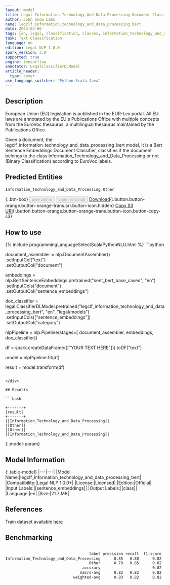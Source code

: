 ```yaml
---
layout: model
title: Legal Information Technology And Data Processing Document Classifier (EURLEX)
author: John Snow Labs
name: legclf_information_technology_and_data_processing_bert
date: 2023-03-06
tags: [en, legal, classification, clauses, information_technology_and_data_processing, licensed, tensorflow]
task: Text Classification
language: en
edition: Legal NLP 1.0.0
spark_version: 3.0
supported: true
engine: tensorflow
annotator: LegalClassifierDLModel
article_header:
  type: cover
use_language_switcher: "Python-Scala-Java"
---
```


## Description

European Union (EU) legislation is published in the EUR-Lex portal. All EU laws are annotated by the EU's Publications Office with multiple concepts from the EuroVoc thesaurus, a multilingual thesaurus maintained by the Publications Office.

Given a document, the legclf_information_technology_and_data_processing_bert model, it is a Bert Sentence Embeddings Document Classifier, classifies if the document belongs to the class Information_Technology_and_Data_Processing or not (Binary Classification) according to EuroVoc labels.

## Predicted Entities

`Information_Technology_and_Data_Processing`, `Other`

{:.btn-box}
<button class="button button-orange" disabled>Live Demo</button>
<button class="button button-orange" disabled>Open in Colab</button>
[Download](https://s3.amazonaws.com/auxdata.johnsnowlabs.com/legal/models/legclf_information_technology_and_data_processing_bert_en_1.0.0_3.0_1678111859916.zip){:.button.button-orange.button-orange-trans.arr.button-icon.hidden}
[Copy S3 URI](s3://auxdata.johnsnowlabs.com/legal/models/legclf_information_technology_and_data_processing_bert_en_1.0.0_3.0_1678111859916.zip){:.button.button-orange.button-orange-trans.button-icon.button-copy-s3}

## How to use



<div class="tabs-box" markdown="1">
{% include programmingLanguageSelectScalaPythonNLU.html %}
```python

document_assembler = nlp.DocumentAssembler()\
    .setInputCol("text")\
    .setOutputCol("document")

embeddings = nlp.BertSentenceEmbeddings.pretrained("sent_bert_base_cased", "en")\
    .setInputCols("document")\
    .setOutputCol("sentence_embeddings")

doc_classifier = legal.ClassifierDLModel.pretrained("legclf_information_technology_and_data_processing_bert", "en", "legal/models")\
    .setInputCols(["sentence_embeddings"])\
    .setOutputCol("category")

nlpPipeline = nlp.Pipeline(stages=[
    document_assembler, 
    embeddings,
    doc_classifier])

df = spark.createDataFrame([["YOUR TEXT HERE"]]).toDF("text")

model = nlpPipeline.fit(df)

result = model.transform(df)

```

</div>

## Results

```bash

+-------+
|result|
+-------+
|[Information_Technology_and_Data_Processing]|
|[Other]|
|[Other]|
|[Information_Technology_and_Data_Processing]|

```

{:.model-param}
## Model Information

{:.table-model}
|---|---|
|Model Name:|legclf_information_technology_and_data_processing_bert|
|Compatibility:|Legal NLP 1.0.0+|
|License:|Licensed|
|Edition:|Official|
|Input Labels:|[sentence_embeddings]|
|Output Labels:|[class]|
|Language:|en|
|Size:|21.7 MB|

## References

Train dataset available [here](https://huggingface.co/datasets/lex_glue)

## Benchmarking

```bash

                                     label precision recall  f1-score  support
Information_Technology_and_Data_Processing      0.85   0.80      0.82      153
                                     Other      0.79   0.85      0.82      141
                                  accuracy         -      -      0.82      294
                                 macro-avg      0.82   0.82      0.82      294
                              weighted-avg      0.83   0.82      0.82      294
```